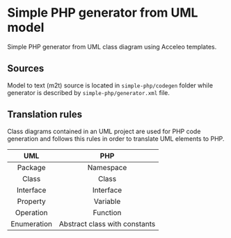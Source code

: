 Simple PHP generator from UML model
===================================

Simple PHP generator from UML class diagram using Acceleo templates.

## Sources ##
Model to text (m2t) source is located in `simple-php/codegen` folder while generator is described by `simple-php/generator.xml` file.

## Translation rules ##

Class diagrams contained in an UML project are used for PHP code generation and follows this rules in order to translate UML elements to PHP.

| UML | PHP  |
| :-: |:-------:|
| Package | Namespace |
| Class | Class |
| Interface | Interface |
| Property | Variable |
| Operation | Function |
| Enumeration | Abstract class with constants |
